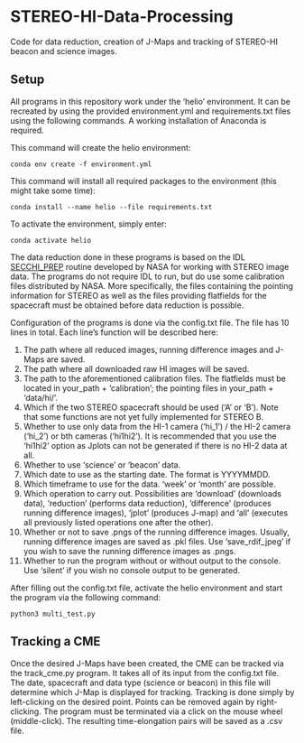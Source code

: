 # STEREO-HI-Data-Processing
Code for data reduction, creation of J-Maps and tracking of STEREO-HI beacon and science images.

## Setup

All programs in this repository work under the ‘helio’ environment. It can be recreated by using the provided environment.yml and requirements.txt files using the following commands. A working installation of Anaconda is required.

This command will create the helio environment:

`conda env create -f environment.yml`

This command will install all required packages to the environment (this might take some time):

`conda install --name helio --file requirements.txt`

To activate the environment, simply enter:

`conda activate helio`

The data reduction done in these programs is based on the IDL [SECCHI_PREP](https://hesperia.gsfc.nasa.gov/ssw/stereo/secchi/doc/secchi_prep.html) routine developed by NASA for working with STEREO image data.
The programs do not require IDL to run, but do use some calibration files distributed by NASA. More specifically, the files containing the pointing information for
STEREO as well as the files providing flatfields for the spacecraft must be obtained before data reduction is possible.

Configuration of the programs is done via the config.txt file. The file has 10 lines in total. Each line’s function will be described here:

1. The path where all reduced images, running difference images and J-Maps are saved.
2. The path where all downloaded raw HI images will be saved.
3. The path to the aforementioned calibration files. The flatfields must be located in your_path + ‘calibration’;
   the pointing files in your_path + ‘data/hi/’.
4. Which if the two STEREO spacecraft should be used (‘A’ or ‘B’). Note that some functions are not yet fully implemented for STEREO B.
5. Whether to use only data from the HI-1 camera (‘hi_1’) / the HI-2 camera (‘hi_2’) or bth cameras (‘hi1hi2’).
   It is recommended that you use the ‘hi1hi2’ option as Jplots can not be generated if there is no HI-2 data at all.
6. Whether to use ‘science’ or ‘beacon’ data.
7. Which date to use as the starting date. The format is YYYYMMDD.
8. Which timeframe to use for the data. ‘week’ or ‘month’ are possible.
9. Which operation to carry out. Possibilities are ‘download’ (downloads data), ‘reduction’ (performs data reduction),
   ‘difference’ (produces running difference images), ‘jplot’ (produces J-map) and ‘all’
   (executes all previously listed operations one after the other).
10. Whether or not to save .pngs of the running difference images. Usually, running difference images are saved as .pkl files.
    Use ‘save_rdif_jpeg’ if you wish to save the running difference images as .pngs.
11. Whether to run the program without or without output to the console. Use ‘silent’ if you wish no console output to be generated.

After filling out the config.txt file, activate the helio environment and start the program via the following command:

`python3 multi_test.py`

## Tracking a CME

Once the desired J-Maps have been created, the CME can be tracked via the track_cme.py program. It takes all of its input from the config.txt file. The date, spacecraft and data type (science or beacon) in this file will determine which J-Map is displayed for tracking. Tracking is done simply by left-clicking on the desired point. Points can be removed again by right-clicking. The program must be terminated via a click on the mouse wheel (middle-click). The resulting time-elongation pairs will be saved as a .csv file.
